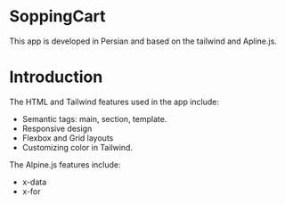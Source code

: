 # SoppingCart
This app is developed in Persian and based on the tailwind and Apline.js.

# Introduction
The HTML and Tailwind features used in the app include:

- Semantic tags: main, section, template.
- Responsive design
- Flexbox and Grid layouts
- Customizing color in Tailwind.

The Alpine.js features include:
- x-data
- x-for
